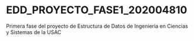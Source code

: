 # EDD_PROYECTO_FASE1_202004810
Primera fase del proyecto de Estructura de Datos de Ingenieria en Ciencias y Sistemas de la USAC
